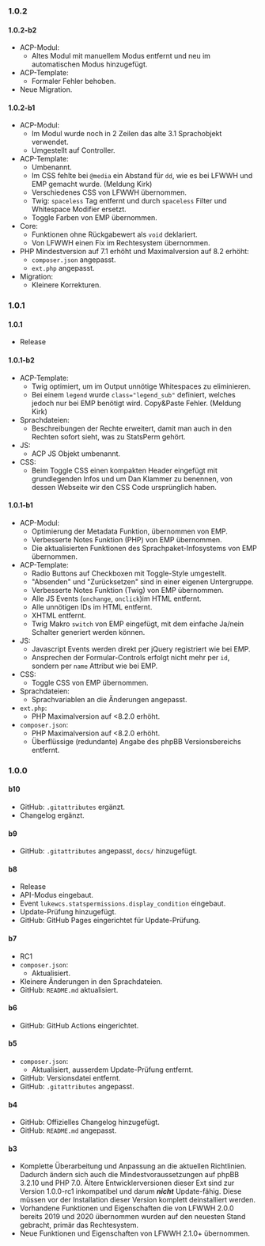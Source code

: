 ### 1.0.2

#### 1.0.2-b2
* ACP-Modul:
  * Altes Modul mit manuellem Modus entfernt und neu im automatischen Modus hinzugefügt.
* ACP-Template:
  * Formaler Fehler behoben.
* Neue Migration.

#### 1.0.2-b1
* ACP-Modul:
  * Im Modul wurde noch in 2 Zeilen das alte 3.1 Sprachobjekt verwendet.
  * Umgestellt auf Controller.
* ACP-Template:
  * Umbenannt.
  * Im CSS fehlte bei `@media` ein Abstand für `dd`, wie es bei LFWWH und EMP gemacht wurde. (Meldung Kirk)
  * Verschiedenes CSS von LFWWH übernommen.
  * Twig: `spaceless` Tag entfernt und durch `spaceless` Filter und Whitespace Modifier ersetzt.
  * Toggle Farben von EMP übernommen.
* Core:
  * Funktionen ohne Rückgabewert als `void` deklariert.
  * Von LFWWH einen Fix im Rechtesystem übernommen.
* PHP Mindestversion auf 7.1 erhöht und Maximalversion auf 8.2 erhöht:
  * `composer.json` angepasst.
  * `ext.php` angepasst.
* Migration:
  * Kleinere Korrekturen.

### 1.0.1

#### 1.0.1
* Release

#### 1.0.1-b2
* ACP-Template:
  * Twig optimiert, um im Output unnötige Whitespaces zu eliminieren.
  * Bei einem `legend` wurde `class="legend_sub"` definiert, welches jedoch nur bei EMP benötigt wird. Copy&Paste Fehler. (Meldung Kirk)
* Sprachdateien:
  * Beschreibungen der Rechte erweitert, damit man auch in den Rechten sofort sieht, was zu StatsPerm gehört.
* JS:
  * ACP JS Objekt umbenannt.
* CSS:
  * Beim Toggle CSS einen kompakten Header eingefügt mit grundlegenden Infos und um Dan Klammer zu benennen, von dessen Webseite wir den CSS Code ursprünglich haben.

#### 1.0.1-b1
* ACP-Modul:
  * Optimierung der Metadata Funktion, übernommen von EMP.
  * Verbesserte Notes Funktion (PHP) von EMP übernommen.
  * Die aktualisierten Funktionen des Sprachpaket-Infosystems von EMP übernommen.
* ACP-Template:
  * Radio Buttons auf Checkboxen mit Toggle-Style umgestellt.
  * "Absenden" und "Zurücksetzen" sind in einer eigenen Untergruppe.
  * Verbesserte Notes Funktion (Twig) von EMP übernommen.
  * Alle JS Events (`onchange`, `onclick`)im HTML entfernt.
  * Alle unnötigen IDs im HTML entfernt.
  * XHTML entfernt.
  * Twig Makro `switch` von EMP eingefügt, mit dem einfache Ja/nein Schalter generiert werden können. 
* JS:
  * Javascript Events werden direkt per jQuery registriert wie bei EMP.
  * Ansprechen der Formular-Controls erfolgt nicht mehr per `id`, sondern per `name` Attribut wie bei EMP.
* CSS:
  * Toggle CSS von EMP übernommen.
* Sprachdateien:
  * Sprachvariablen an die Änderungen angepasst.
* `ext.php`:
  * PHP Maximalversion auf <8.2.0 erhöht.
* `composer.json`:
  * PHP Maximalversion auf <8.2.0 erhöht.
  * Überflüssige (redundante) Angabe des phpBB Versionsbereichs entfernt.

### 1.0.0

#### b10
* GitHub: `.gitattributes` ergänzt.
* Changelog ergänzt.

#### b9
* GitHub: `.gitattributes` angepasst, `docs/` hinzugefügt.

#### b8
* Release
* API-Modus eingebaut.
* Event `lukewcs.statspermissions.display_condition` eingebaut.
* Update-Prüfung hinzugefügt.
* GitHub: GitHub Pages eingerichtet für Update-Prüfung.

#### b7
* RC1
* `composer.json`:
  * Aktualisiert.
* Kleinere Änderungen in den Sprachdateien.
* GitHub: `README.md` aktualisiert.

#### b6
* GitHub: GitHub Actions eingerichtet.

#### b5
* `composer.json`: 
  * Aktualisiert, ausserdem Update-Prüfung entfernt.
* GitHub: Versionsdatei entfernt.
* GitHub: `.gitattributes` angepasst.

#### b4
* GitHub: Offizielles Changelog hinzugefügt.
* GitHub: `README.md` angepasst.

#### b3
* Komplette Überarbeitung und Anpassung an die aktuellen Richtlinien. Dadurch ändern sich auch die Mindestvoraussetzungen auf phpBB 3.2.10 und PHP 7.0. Ältere Entwicklerversionen dieser Ext sind zur Version 1.0.0-rc1 inkompatibel und darum ***nicht*** Update-fähig. Diese müssen vor der Installation dieser Version komplett deinstalliert werden.
* Vorhandene Funktionen und Eigenschaften die von LFWWH 2.0.0 bereits 2019 und 2020 übernommen wurden auf den neuesten Stand gebracht, primär das Rechtesystem.
* Neue Funktionen und Eigenschaften von LFWWH 2.1.0+ übernommen.

